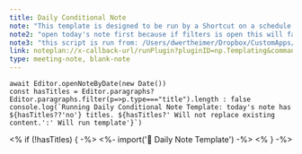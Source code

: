 ```yaml
---
title: Daily Conditional Note
note: "This template is designed to be run by a Shortcut on a schedule. It opens today's daily note and if the note has titles, it does nothing. if the note does not have titles, it inserts the daily note template"
note2: "open today's note first because if filters is open this will fail noteplan://x-callback-url/openNote?noteDate=today"
note3: "this script is run from: /Users/dwertheimer/Dropbox/CustomApps/noteplanInsertDailyNote.sh"
link: noteplan://x-callback-url/runPlugin?pluginID=np.Templating&command=Append%20template%20to%20end%20of%20current%20note&arg0=Daily%20Conditional%20Note
type: meeting-note, blank-note
---
```

```templatejs
await Editor.openNoteByDate(new Date()) 
const hasTitles = Editor.paragraphs? Editor.paragraphs.filter(p=>p.type==="title").length : false
console.log(`Running Daily Conditional Note Template: today's note has ${hasTitles??'no'} titles. ${hasTitles?' Will not replace existing content.':' Will run template'}`)
```
<% if (!hasTitles) { -%>
<%- import('📅 Daily Note Template')  -%>
<% } -%>
